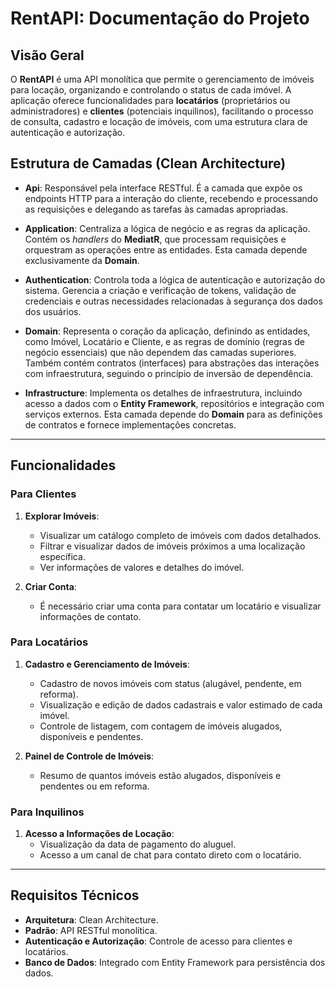 # RentAPI: Documentação do Projeto

## Visão Geral
O **RentAPI** é uma API monolítica que permite o gerenciamento de imóveis para locação, organizando e controlando o status de cada imóvel. A aplicação oferece funcionalidades para **locatários** (proprietários ou administradores) e **clientes** (potenciais inquilinos), facilitando o processo de consulta, cadastro e locação de imóveis, com uma estrutura clara de autenticação e autorização.

## Estrutura de Camadas (Clean Architecture)

- **Api**: Responsável pela interface RESTful. É a camada que expõe os endpoints HTTP para a interação do cliente, recebendo e processando as requisições e delegando as tarefas às camadas apropriadas.

- **Application**: Centraliza a lógica de negócio e as regras da aplicação. Contém os *handlers* do **MediatR**, que processam requisições e orquestram as operações entre as entidades. Esta camada depende exclusivamente da **Domain**.

- **Authentication**: Controla toda a lógica de autenticação e autorização do sistema. Gerencia a criação e verificação de tokens, validação de credenciais e outras necessidades relacionadas à segurança dos dados dos usuários.

- **Domain**: Representa o coração da aplicação, definindo as entidades, como Imóvel, Locatário e Cliente, e as regras de domínio (regras de negócio essenciais) que não dependem das camadas superiores. Também contém contratos (interfaces) para abstrações das interações com infraestrutura, seguindo o princípio de inversão de dependência.

- **Infrastructure**: Implementa os detalhes de infraestrutura, incluindo acesso a dados com o **Entity Framework**, repositórios e integração com serviços externos. Esta camada depende do **Domain** para as definições de contratos e fornece implementações concretas.

---

## Funcionalidades

### Para Clientes

1. **Explorar Imóveis**:
   - Visualizar um catálogo completo de imóveis com dados detalhados.
   - Filtrar e visualizar dados de imóveis próximos a uma localização específica.
   - Ver informações de valores e detalhes do imóvel.

2. **Criar Conta**:
   - É necessário criar uma conta para contatar um locatário e visualizar informações de contato.

### Para Locatários

1. **Cadastro e Gerenciamento de Imóveis**:
   - Cadastro de novos imóveis com status (alugável, pendente, em reforma).
   - Visualização e edição de dados cadastrais e valor estimado de cada imóvel.
   - Controle de listagem, com contagem de imóveis alugados, disponíveis e pendentes.

2. **Painel de Controle de Imóveis**:
   - Resumo de quantos imóveis estão alugados, disponíveis e pendentes ou em reforma.

### Para Inquilinos

1. **Acesso a Informações de Locação**:
   - Visualização da data de pagamento do aluguel.
   - Acesso a um canal de chat para contato direto com o locatário.

---

## Requisitos Técnicos

- **Arquitetura**: Clean Architecture.
- **Padrão**: API RESTful monolítica.
- **Autenticação e Autorização**: Controle de acesso para clientes e locatários.
- **Banco de Dados**: Integrado com Entity Framework para persistência dos dados.
